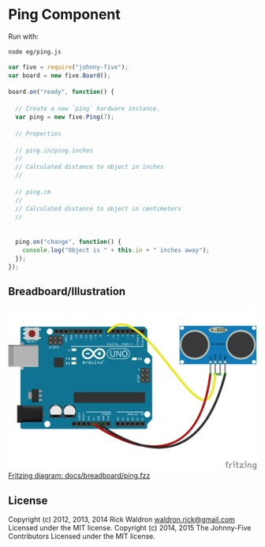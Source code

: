 <!--remove-start-->
# Ping Component

Run with:
```bash
node eg/ping.js
```
<!--remove-end-->

```javascript
var five = require("johnny-five");
var board = new five.Board();

board.on("ready", function() {

  // Create a new `ping` hardware instance.
  var ping = new five.Ping(7);

  // Properties

  // ping.in/ping.inches
  //
  // Calculated distance to object in inches
  //

  // ping.cm
  //
  // Calculated distance to object in centimeters
  //


  ping.on("change", function() {
    console.log("Object is " + this.in + " inches away");
  });
});

```


## Breadboard/Illustration


![docs/breadboard/ping.png](breadboard/ping.png)  
[Fritzing diagram: docs/breadboard/ping.fzz](breadboard/ping.fzz)




<!--remove-start-->
## License
Copyright (c) 2012, 2013, 2014 Rick Waldron <waldron.rick@gmail.com>
Licensed under the MIT license.
Copyright (c) 2014, 2015 The Johnny-Five Contributors
Licensed under the MIT license.
<!--remove-end-->
